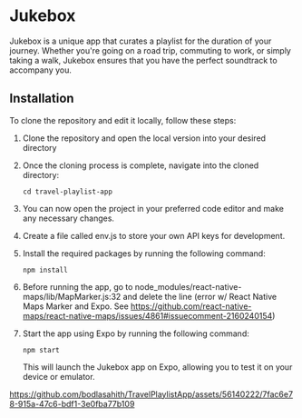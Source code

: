 # Jukebox

Jukebox is a unique app that curates a playlist for the duration of your journey. Whether you're going on a road trip, commuting to work, or simply taking a walk, Jukebox ensures that you have the perfect soundtrack to accompany you.

## Installation

To clone the repository and edit it locally, follow these steps:

1. Clone the repository and open the local version into your desired directory
3. Once the cloning process is complete, navigate into the cloned directory:

    ```
    cd travel-playlist-app
    ```

4. You can now open the project in your preferred code editor and make any necessary changes.
5. Create a file called env.js to store your own API keys for development.
6. Install the required packages by running the following command:

    ```
    npm install
    ```
7. Before running the app, go to node_modules/react-native-maps/lib/MapMarker.js:32 and delete the line (error w/ React Native Maps Marker and Expo. See https://github.com/react-native-maps/react-native-maps/issues/4861#issuecomment-2160240154)
8. Start the app using Expo by running the following command:

    ```
    npm start
    ```
   This will launch the Jukebox app on Expo, allowing you to test it on your device or emulator.

https://github.com/bodlasahith/TravelPlaylistApp/assets/56140222/7fac6e78-915a-47c6-bdf1-3e0fba77b109
